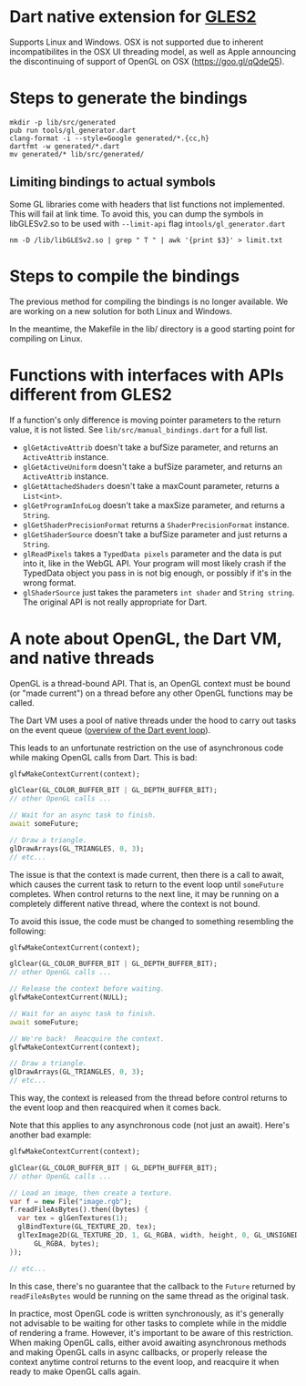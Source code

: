 # Dart native extension for [GLES2](https://www.khronos.org/opengles/2_X/)

Supports Linux and Windows. OSX is not supported due to inherent
incompatibilites in the OSX UI threading model, as well as Apple announcing the
discontinuing of support of OpenGL on OSX (https://goo.gl/qQdeQ5).

# Steps to generate the bindings

```shell
mkdir -p lib/src/generated
pub run tools/gl_generator.dart
clang-format -i --style=Google generated/*.{cc,h}
dartfmt -w generated/*.dart
mv generated/* lib/src/generated/
```

## Limiting bindings to actual symbols

Some GL libraries come with headers that list functions not implemented. This
will fail at link time. To avoid this, you can dump the symbols in libGLESv2.so
to be used with `--limit-api` flag in`tools/gl_generator.dart`

```shell
nm -D /lib/libGLESv2.so | grep " T " | awk '{print $3}' > limit.txt
```

# Steps to compile the bindings

The previous method for compiling the bindings is no longer available. We are
working on a new solution for both Linux and Windows.

In the meantime, the Makefile in the lib/ directory is a good starting point for
compiling on Linux.

# Functions with interfaces with APIs different from GLES2

If a function's only difference is moving pointer parameters to the return
value, it is not listed. See `lib/src/manual_bindings.dart` for a full list.

-   `glGetActiveAttrib` doesn't take a bufSize parameter, and returns an
    `ActiveAttrib` instance.
-   `glGetActiveUniform` doesn't take a bufSize parameter, and returns an
    `ActiveAttrib` instance.
-   `glGetAttachedShaders` doesn't take a maxCount parameter, returns a
    `List<int>`.
-   `glGetProgramInfoLog` doesn't take a maxSize parameter, and returns a
    `String`.
-   `glGetShaderPrecisionFormat` returns a `ShaderPrecisionFormat` instance.
-   `glGetShaderSource` doesn't take a bufSize parameter and just returns a
    `String`.
-   `glReadPixels` takes a `TypedData pixels` parameter and the data is put into
    it, like in the WebGL API. Your program will most likely crash if the
    TypedData object you pass in is not big enough, or possibly if it's in the
    wrong format.
-   `glShaderSource` just takes the parameters `int shader` and `String string`.
    The original API is not really appropriate for Dart.

# A note about OpenGL, the Dart VM, and native threads

OpenGL is a thread-bound API. That is, an OpenGL context must be bound (or "made
current") on a thread before any other OpenGL functions may be called.

The Dart VM uses a pool of native threads under the hood to carry out tasks on
the event queue
([overview of the Dart event loop](https://webdev.dartlang.org/articles/performance/event-loop)).

This leads to an unfortunate restriction on the use of asynchronous code while
making OpenGL calls from Dart. This is bad:

```dart
glfwMakeContextCurrent(context);

glClear(GL_COLOR_BUFFER_BIT | GL_DEPTH_BUFFER_BIT);
// other OpenGL calls ...

// Wait for an async task to finish.
await someFuture;

// Draw a triangle.
glDrawArrays(GL_TRIANGLES, 0, 3);
// etc...
```

The issue is that the context is made current, then there is a call to await,
which causes the current task to return to the event loop until `someFuture`
completes. When control returns to the next line, it may be running on a
completely different native thread, where the context is not bound.

To avoid this issue, the code must be changed to something resembling the
following:

```dart
glfwMakeContextCurrent(context);

glClear(GL_COLOR_BUFFER_BIT | GL_DEPTH_BUFFER_BIT);
// other OpenGL calls ...

// Release the context before waiting.
glfwMakeContextCurrent(NULL);

// Wait for an async task to finish.
await someFuture;

// We're back!  Reacquire the context.
glfwMakeContextCurrent(context);

// Draw a triangle.
glDrawArrays(GL_TRIANGLES, 0, 3);
// etc...
```

This way, the context is released from the thread before control returns to the
event loop and then reacquired when it comes back.

Note that this applies to any asynchronous code (not just an await). Here's
another bad example:

```dart
glfwMakeContextCurrent(context);

glClear(GL_COLOR_BUFFER_BIT | GL_DEPTH_BUFFER_BIT);
// other OpenGL calls ...

// Load an image, then create a texture.
var f = new File("image.rgb");
f.readFileAsBytes().then((bytes) {
  var tex = glGenTextures(1);
  glBindTexture(GL_TEXTURE_2D, tex);
  glTexImage2D(GL_TEXTURE_2D, 1, GL_RGBA, width, height, 0, GL_UNSIGNED_BYTE,
      GL_RGBA, bytes);
});

// etc...
```

In this case, there's no guarantee that the callback to the `Future` returned by
`readFileAsBytes` would be running on the same thread as the original task.

In practice, most OpenGL code is written synchronously, as it's generally not
advisable to be waiting for other tasks to complete while in the middle of
rendering a frame. However, it's important to be aware of this restriction. When
making OpenGL calls, either avoid awaiting asynchronous methods and making
OpenGL calls in async callbacks, or properly release the context anytime control
returns to the event loop, and reacquire it when ready to make OpenGL calls
again.
